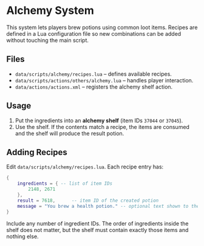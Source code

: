 # Alchemy System

This system lets players brew potions using common loot items. Recipes are defined in a Lua configuration file so new combinations can be added without touching the main script.

## Files

- `data/scripts/alchemy/recipes.lua` – defines available recipes.
- `data/scripts/actions/others/alchemy.lua` – handles player interaction.
- `data/actions/actions.xml` – registers the alchemy shelf action.

## Usage

1. Put the ingredients into an **alchemy shelf** (item IDs `37044` or `37045`).
2. Use the shelf. If the contents match a recipe, the items are consumed and the shelf will produce the result potion.

## Adding Recipes

Edit `data/scripts/alchemy/recipes.lua`. Each recipe entry has:

```lua
{
    ingredients = { -- list of item IDs
        2148, 2671
    },
    result = 7618,      -- item ID of the created potion
    message = "You brew a health potion." -- optional text shown to the player
}
```

Include any number of ingredient IDs. The order of ingredients inside the shelf does not matter, but the shelf must contain exactly those items and nothing else.

